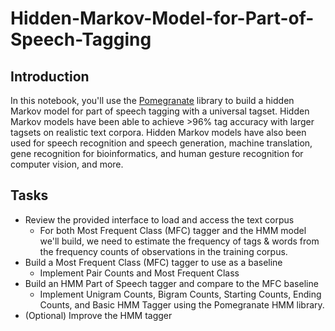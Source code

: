 # Hidden-Markov-Model-for-Part-of-Speech-Tagging

## Introduction

In this notebook, you'll use the [Pomegranate](https://github.com/jmschrei/pomegranate) library to build a hidden Markov model for part of speech tagging with a universal tagset. Hidden Markov models have been able to achieve >96% tag accuracy with larger tagsets on realistic text corpora. Hidden Markov models have also been used for speech recognition and speech generation, machine translation, gene recognition for bioinformatics, and human gesture recognition for computer vision, and more.

## Tasks

- Review the provided interface to load and access the text corpus
  - For both Most Frequent Class (MFC) tagger and the HMM model we'll build, we need to estimate the frequency of tags & words from the frequency counts of observations in the training corpus.
- Build a Most Frequent Class (MFC) tagger to use as a baseline
  - Implement Pair Counts and Most Frequent Class
- Build an HMM Part of Speech tagger and compare to the MFC baseline
  - Implement Unigram Counts, Bigram Counts, Starting Counts, Ending Counts, and Basic HMM Tagger using the Pomegranate HMM library.
- (Optional) Improve the HMM tagger
